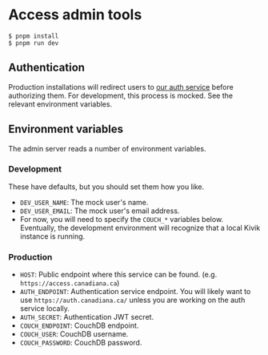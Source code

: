 # Access admin tools

    $ pnpm install
    $ pnpm run dev

## Authentication

Production installations will redirect users to [our auth service](https://auth.canadiana.ca/) before authorizing them. For development, this process is mocked. See the relevant environment variables.

## Environment variables

The admin server reads a number of environment variables.

### Development

These have defaults, but you should set them how you like.

- `DEV_USER_NAME`: The mock user's name.
- `DEV_USER_EMAIL`: The mock user's email address.
- For now, you will need to specify the `COUCH_*` variables below. Eventually, the development environment will recognize that a local Kivik instance is running.

### Production

- `HOST`: Public endpoint where this service can be found. (e.g. `https://access.canadiana.ca`)
- `AUTH_ENDPOINT`: Authentication service endpoint. You will likely want to use `https://auth.canadiana.ca/` unless you are working on the auth service locally.
- `AUTH_SECRET`: Authentication JWT secret.
- `COUCH_ENDPOINT`: CouchDB endpoint.
- `COUCH_USER`: CouchDB username.
- `COUCH_PASSWORD`: CouchDB password.
